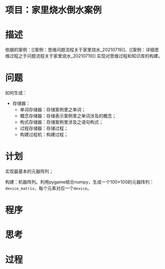 # 项目：家里烧水倒水案例



# 描述

依据的案例：[[案例：思维问题流程关于家里烧水_20210719]]、[[案例：详细思维过程之于问题流程关于家里烧水_20210719]] 实现对思维过程和知识库的构建。



# 问题



如何生成：

- 存储器：
  - 单词存储器：存储案例里之单词；
  - 概念存储器：存储表示案例里之单词涉及的概念；
  - 构式存储器：存储案例里涉及之语句构式；
  - 过程存储器：存储过程；
  - 构建过程机：构建过程；

# 计划



实现最基本的元器阵列；

构建：机器阵列。利用pygame结合numpy，生成一个100×100的元器阵列：`device_matrix`，每个元素对应一个`device`。





# 程序





# 思考





# 过程



